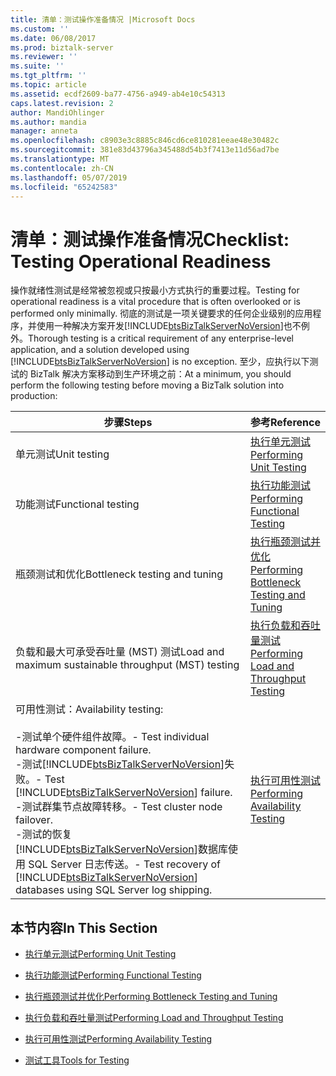 ```yaml
---
title: 清单：测试操作准备情况 |Microsoft Docs
ms.custom: ''
ms.date: 06/08/2017
ms.prod: biztalk-server
ms.reviewer: ''
ms.suite: ''
ms.tgt_pltfrm: ''
ms.topic: article
ms.assetid: ecdf2609-ba77-4756-a949-ab4e10c54313
caps.latest.revision: 2
author: MandiOhlinger
ms.author: mandia
manager: anneta
ms.openlocfilehash: c8903e3c8885c846cd6ce810281eeae48e30482c
ms.sourcegitcommit: 381e83d43796a345488d54b3f7413e11d56ad7be
ms.translationtype: MT
ms.contentlocale: zh-CN
ms.lasthandoff: 05/07/2019
ms.locfileid: "65242583"
---
```

# <a name="checklist-testing-operational-readiness"></a><span data-ttu-id="50ce5-102">清单：测试操作准备情况</span><span class="sxs-lookup"><span data-stu-id="50ce5-102">Checklist: Testing Operational Readiness</span></span>
<span data-ttu-id="50ce5-103">操作就绪性测试是经常被忽视或只按最小方式执行的重要过程。</span><span class="sxs-lookup"><span data-stu-id="50ce5-103">Testing for operational readiness is a vital procedure that is often overlooked or is performed only minimally.</span></span> <span data-ttu-id="50ce5-104">彻底的测试是一项关键要求的任何企业级别的应用程序，并使用一种解决方案开发[!INCLUDE[btsBizTalkServerNoVersion](../includes/btsbiztalkservernoversion-md.md)]也不例外。</span><span class="sxs-lookup"><span data-stu-id="50ce5-104">Thorough testing is a critical requirement of any enterprise-level application, and a solution developed using [!INCLUDE[btsBizTalkServerNoVersion](../includes/btsbiztalkservernoversion-md.md)] is no exception.</span></span> <span data-ttu-id="50ce5-105">至少，应执行以下测试的 BizTalk 解决方案移动到生产环境之前：</span><span class="sxs-lookup"><span data-stu-id="50ce5-105">At a minimum, you should perform the following testing before moving a BizTalk solution into production:</span></span>  


|                                                                                                                                                                                         <span data-ttu-id="50ce5-106">步骤</span><span class="sxs-lookup"><span data-stu-id="50ce5-106">Steps</span></span>                                                                                                                                                                                          |                                                  <span data-ttu-id="50ce5-107">参考</span><span class="sxs-lookup"><span data-stu-id="50ce5-107">Reference</span></span>                                                  |
|----------------------------------------------------------------------------------------------------------------------------------------------------------------------------------------------------------------------------------------------------------------------------------------------------------------------------------------------------------------------------------------|-------------------------------------------------------------------------------------------------------------|
|                                                                                                                                                                                      <span data-ttu-id="50ce5-108">单元测试</span><span class="sxs-lookup"><span data-stu-id="50ce5-108">Unit testing</span></span>                                                                                                                                                                                      |                  [<span data-ttu-id="50ce5-109">执行单元测试</span><span class="sxs-lookup"><span data-stu-id="50ce5-109">Performing Unit Testing</span></span>](../technical-guides/performing-unit-testing.md)                  |
|                                                                                                                                                                                   <span data-ttu-id="50ce5-110">功能测试</span><span class="sxs-lookup"><span data-stu-id="50ce5-110">Functional testing</span></span>                                                                                                                                                                                   |            [<span data-ttu-id="50ce5-111">执行功能测试</span><span class="sxs-lookup"><span data-stu-id="50ce5-111">Performing Functional Testing</span></span>](../technical-guides/performing-functional-testing.md)            |
|                                                                                                                                                                             <span data-ttu-id="50ce5-112">瓶颈测试和优化</span><span class="sxs-lookup"><span data-stu-id="50ce5-112">Bottleneck testing and tuning</span></span>                                                                                                                                                                              | [<span data-ttu-id="50ce5-113">执行瓶颈测试并优化</span><span class="sxs-lookup"><span data-stu-id="50ce5-113">Performing Bottleneck Testing and Tuning</span></span>](../technical-guides/performing-bottleneck-testing-and-tuning.md) |
|                                                                                                                                                                 <span data-ttu-id="50ce5-114">负载和最大可承受吞吐量 (MST) 测试</span><span class="sxs-lookup"><span data-stu-id="50ce5-114">Load and maximum sustainable throughput (MST) testing</span></span>                                                                                                                                                                  |   [<span data-ttu-id="50ce5-115">执行负载和吞吐量测试</span><span class="sxs-lookup"><span data-stu-id="50ce5-115">Performing Load and Throughput Testing</span></span>](../technical-guides/performing-load-and-throughput-testing.md)   |
| <span data-ttu-id="50ce5-116">可用性测试：</span><span class="sxs-lookup"><span data-stu-id="50ce5-116">Availability testing:</span></span><br /><br /> <span data-ttu-id="50ce5-117">-测试单个硬件组件故障。</span><span class="sxs-lookup"><span data-stu-id="50ce5-117">-   Test individual hardware component failure.</span></span><br /><span data-ttu-id="50ce5-118">-测试[!INCLUDE[btsBizTalkServerNoVersion](../includes/btsbiztalkservernoversion-md.md)]失败。</span><span class="sxs-lookup"><span data-stu-id="50ce5-118">-   Test [!INCLUDE[btsBizTalkServerNoVersion](../includes/btsbiztalkservernoversion-md.md)] failure.</span></span><br /><span data-ttu-id="50ce5-119">-测试群集节点故障转移。</span><span class="sxs-lookup"><span data-stu-id="50ce5-119">-   Test cluster node failover.</span></span><br /><span data-ttu-id="50ce5-120">-测试的恢复[!INCLUDE[btsBizTalkServerNoVersion](../includes/btsbiztalkservernoversion-md.md)]数据库使用 SQL Server 日志传送。</span><span class="sxs-lookup"><span data-stu-id="50ce5-120">-   Test recovery of [!INCLUDE[btsBizTalkServerNoVersion](../includes/btsbiztalkservernoversion-md.md)] databases using SQL Server log shipping.</span></span> |          [<span data-ttu-id="50ce5-121">执行可用性测试</span><span class="sxs-lookup"><span data-stu-id="50ce5-121">Performing Availability Testing</span></span>](../technical-guides/performing-availability-testing.md)          |

## <a name="in-this-section"></a><span data-ttu-id="50ce5-122">本节内容</span><span class="sxs-lookup"><span data-stu-id="50ce5-122">In This Section</span></span>  

-   [<span data-ttu-id="50ce5-123">执行单元测试</span><span class="sxs-lookup"><span data-stu-id="50ce5-123">Performing Unit Testing</span></span>](../technical-guides/performing-unit-testing.md)  

-   [<span data-ttu-id="50ce5-124">执行功能测试</span><span class="sxs-lookup"><span data-stu-id="50ce5-124">Performing Functional Testing</span></span>](../technical-guides/performing-functional-testing.md)  

-   [<span data-ttu-id="50ce5-125">执行瓶颈测试并优化</span><span class="sxs-lookup"><span data-stu-id="50ce5-125">Performing Bottleneck Testing and Tuning</span></span>](../technical-guides/performing-bottleneck-testing-and-tuning.md)  

-   [<span data-ttu-id="50ce5-126">执行负载和吞吐量测试</span><span class="sxs-lookup"><span data-stu-id="50ce5-126">Performing Load and Throughput Testing</span></span>](../technical-guides/performing-load-and-throughput-testing.md)  

-   [<span data-ttu-id="50ce5-127">执行可用性测试</span><span class="sxs-lookup"><span data-stu-id="50ce5-127">Performing Availability Testing</span></span>](../technical-guides/performing-availability-testing.md)  

-   [<span data-ttu-id="50ce5-128">测试工具</span><span class="sxs-lookup"><span data-stu-id="50ce5-128">Tools for Testing</span></span>](~/technical-guides/tools-for-testing.md)